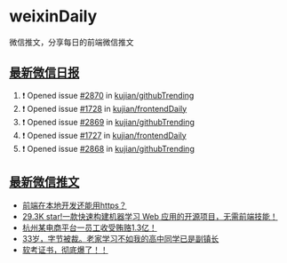 # weixinDaily
微信推文，分享每日的前端微信推文

## [最新微信日报](https://github.com/kujian/weixinDaily/issues)

<!--START_SECTION:activity-->
1. ❗ Opened issue [#2870](https://github.com/kujian/githubTrending/issues/2870) in [kujian/githubTrending](https://github.com/kujian/githubTrending)
2. ❗ Opened issue [#1728](https://github.com/kujian/frontendDaily/issues/1728) in [kujian/frontendDaily](https://github.com/kujian/frontendDaily)
3. ❗ Opened issue [#2869](https://github.com/kujian/githubTrending/issues/2869) in [kujian/githubTrending](https://github.com/kujian/githubTrending)
4. ❗ Opened issue [#1727](https://github.com/kujian/frontendDaily/issues/1727) in [kujian/frontendDaily](https://github.com/kujian/frontendDaily)
5. ❗ Opened issue [#2868](https://github.com/kujian/githubTrending/issues/2868) in [kujian/githubTrending](https://github.com/kujian/githubTrending)
<!--END_SECTION:activity-->


## [最新微信推文](https://weixin.qdkfweb.cn/)

<!-- BLOG-POST-LIST:START -->
- [前端在本地开发还能用https？](https://weixin.qdkfweb.cn/47369.html)
- [29.3K star!一款快速构建机器学习 Web 应用的开源项目，无需前端技能！](https://weixin.qdkfweb.cn/47426.html)
- [杭州某电商平台一员工收受贿赂1.3亿！](https://weixin.qdkfweb.cn/47409.html)
- [33岁，字节被裁。老家学习不如我的高中同学已是副镇长](https://weixin.qdkfweb.cn/47407.html)
- [软考证书，彻底爆了！！](https://weixin.qdkfweb.cn/47423.html)
<!-- BLOG-POST-LIST:END -->